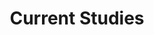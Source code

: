 ---
# page title
title: Current Studies

type: landing

section:
- block: markdown
content:
    title:
    text: Current Studies
design:
    columns: '1'
    view: showcase
    flip_alt_rows: true
---